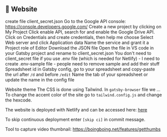 ## 🧘 Website

create file client_secret.json
Go to the Google API console: https://console.developers.google.com/
Create a new project by clicking on My Project
Click enable API, search for and enable the Google Drive API.
Click on Credentials and create credentials, then help me choose
Select Web server and click Application data
Name the service and grant it a Project role of Editor
Download the JSON file
Open the file in VS code in your Gatsby project and rename to client_secret.json
You don't need to client_secret file if you use .env file (which is needed for Netlify) - I need to create .env-sample file - people need to remove sample and add their stuff
Spreadsheet id in Gatsby config, go to your spreadsheet and copy-paste the url after `/d` and before `/edit`
Name the tab of your spreadsheet or update the name in the config file

Website theme
The CSS is done using Tailwind. In `gatsby-browser` file we ...
To change the accent color of the site go to `tailwind.config.js` and change the hexcode.



The website is deployed with Netlify and can be accessed here:
[here](https://here.com/)

To skip continuous deployment enter `[skip ci]` in commit message.

Tool to capture video thumbnail: https://boingboing.net/features/getthumbs